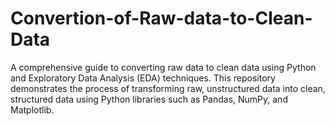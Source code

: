 # Convertion-of-Raw-data-to-Clean-Data
A comprehensive guide to converting raw data to clean data using Python and Exploratory Data Analysis (EDA) techniques.  This repository demonstrates the process of transforming raw, unstructured data into clean, structured data using Python libraries such as Pandas, NumPy, and Matplotlib. 
